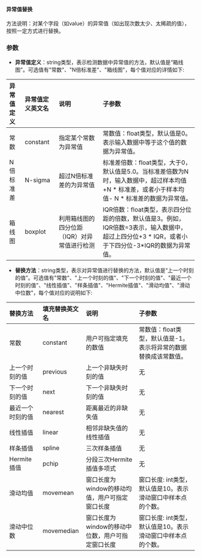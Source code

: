 #### 异常值替换

方法说明：对某个字段（如value）的异常值（如出现次数太少、太稀疏的值）， 按照一定方式进行替换。

### 参数

- **异常值定义**：string类型，表示检测数据中异常值的方法，默认值是“箱线图”。可选值有"常数"、"N倍标准差"、"箱线图"，每个值对应的详情如下:

| 异常值定义       | 异常值定义英文名 | 说明                                        | 子参数                                                       |
| :---------------- | :---------------- | :------------------------------------------- | :------------------------------------------------------------ |
| 常数         | constant         | 指定某个常数为异常值                        | 常数值：float类型，默认值是0。表示输入数据中等于这个值的数据为异常值。 |
| N倍标准差 | N-sigma          | 超过N倍标准差的为异常值                     | 标准差倍数：float类型，大于0，默认值是5.0。当标准差倍数为N时，输入数据中，超过样本均值 +N * 标准差，或者小于样本均值- N * 标准差的数据为异常值。 |
| 箱线图           | boxplot          | 利用箱线图的四分位距（IQR）对异常值进行检测 | IQR倍数：float类型，表示四分位距的倍数，默认值是3。例如，IQR倍数=3表示，输入数据中，超过上四分位+3 * IQR，或者小于下四分位-3*IQR的数据为异常值。 |

- **替换方法**：string类型，表示对异常值进行替换的方法，默认值是“上一个时刻的值”。可选值有"常数"、"上一个时刻的值"、"下一个时刻的值"、"最近一个时刻的值"、"线性插值"、"样条插值"、"Hermite插值"、"滑动均值"、"滑动中位数"，每个值对应的说明如下:

| 替换方法         | 填充替换英文名 | 说明                                             | 子参数                                                       |
| :---------------- | :-------------- | :------------------------------------------------ | :------------------------------------------------------------ |
| 常数             | constant       | 用户可指定填充的数值                             | 常数值：float类型，默认值是-1。表示将异常的数据替换成该常数值。 |
| 上一个时刻的值   | previous       | 上一个非缺失时刻的值                             | 无                                                           |
| 下一个时刻的值   | next           | 下一个非缺失时刻的值                             | 无                                                           |
| 最近一个时刻的值 | nearest        | 距离最近的非缺失值                               | 无                                                           |
| 线性插值         | linear         | 相邻非缺失值的线性插值                           | 无                                                           |
| 样条插值         | spline         | 三次样条插值                                     | 无                                                           |
| Hermite插值      | pchip          | 分段三次Hermite插值多项式                        | 无                                                           |
| 滑动均值         | movemean       | 窗口长度为window的移动均值，用户可指定窗口长度   | 窗口长度: int类型，默认值是10。表示滑动窗口中样本点的个数。  |
| 滑动中位数       | movemedian     | 窗口长度为window的移动中位数，用户可指定窗口长度 | 窗口长度: int类型，默认值是10。表示滑动窗口中样本点的个数。  |